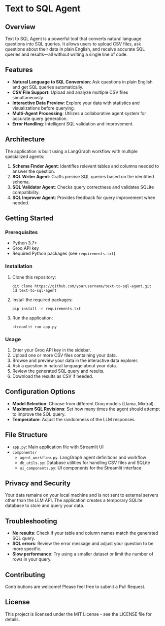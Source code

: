 # Text to SQL Agent

## Overview
Text to SQL Agent is a powerful tool that converts natural language questions into SQL queries. It allows users to upload CSV files, ask questions about their data in plain English, and receive accurate SQL queries and results—all without writing a single line of code.

## Features
- **Natural Language to SQL Conversion**: Ask questions in plain English and get SQL queries automatically.
- **CSV File Support**: Upload and analyze multiple CSV files simultaneously.
- **Interactive Data Preview**: Explore your data with statistics and visualizations before querying.
- **Multi-Agent Processing**: Utilizes a collaborative agent system for accurate query generation.
- **Error Handling**: Intelligent SQL validation and improvement.

## Architecture
The application is built using a LangGraph workflow with multiple specialized agents:

1. **Schema Finder Agent**: Identifies relevant tables and columns needed to answer the question.
2. **SQL Writer Agent**: Crafts precise SQL queries based on the identified schema.
3. **SQL Validator Agent**: Checks query correctness and validates SQLite compatibility.
4. **SQL Improver Agent**: Provides feedback for query improvement when needed.

## Getting Started

### Prerequisites
- Python 3.7+
- Groq API key
- Required Python packages (see `requirements.txt`)

### Installation
1. Clone this repository:
   ```
   git clone https://github.com/yourusername/text-to-sql-agent.git
   cd text-to-sql-agent
   ```

2. Install the required packages:
   ```
   pip install -r requirements.txt
   ```

3. Run the application:
   ```
   streamlit run app.py
   ```

### Usage
1. Enter your Groq API key in the sidebar.
2. Upload one or more CSV files containing your data.
3. Browse and preview your data in the interactive data explorer.
4. Ask a question in natural language about your data.
5. Review the generated SQL query and results.
6. Download the results as CSV if needed.

## Configuration Options
- **Model Selection**: Choose from different Groq models (Llama, Mixtral).
- **Maximum SQL Revisions**: Set how many times the agent should attempt to improve the SQL query.
- **Temperature**: Adjust the randomness of the LLM responses.

## File Structure
- `app.py`: Main application file with Streamlit UI
- `components/`
  - `agent_workflow.py`: LangGraph agent definitions and workflow
  - `db_utils.py`: Database utilities for handling CSV files and SQLite
  - `ui_components.py`: UI components for the Streamlit interface

## Privacy and Security
Your data remains on your local machine and is not sent to external servers other than the LLM API. The application creates a temporary SQLite database to store and query your data.

## Troubleshooting
- **No results**: Check if your table and column names match the generated SQL query.
- **SQL errors**: Review the error message and adjust your question to be more specific.
- **Slow performance**: Try using a smaller dataset or limit the number of rows in your query.

## Contributing
Contributions are welcome! Please feel free to submit a Pull Request.

## License
This project is licensed under the MIT License - see the LICENSE file for details.
